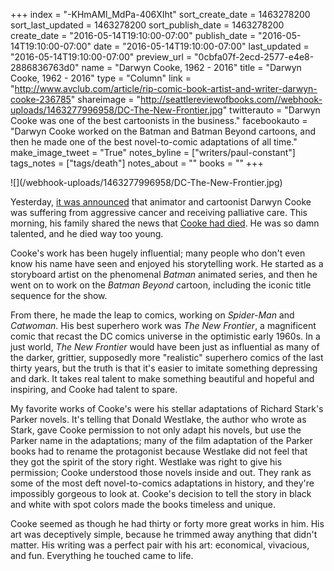 +++
index = "-KHmAMl_MdPa-406XIht"
sort_create_date = 1463278200
sort_last_updated = 1463278200
sort_publish_date = 1463278200
create_date = "2016-05-14T19:10:00-07:00"
publish_date = "2016-05-14T19:10:00-07:00"
date = "2016-05-14T19:10:00-07:00"
last_updated = "2016-05-14T19:10:00-07:00"
preview_url = "0cbfa07f-2ecd-2577-e4e8-2886836763d0"
name = "Darwyn Cooke, 1962 - 2016"
title = "Darwyn Cooke, 1962 - 2016"
type = "Column"
link = "http://www.avclub.com/article/rip-comic-book-artist-and-writer-darwyn-cooke-236785"
shareimage = "http://seattlereviewofbooks.com//webhook-uploads/1463277996958/DC-The-New-Frontier.jpg"
twitterauto = "Darwyn Cooke was one of the best cartoonists in the business."
facebookauto = "Darwyn Cooke worked on the Batman and Batman Beyond cartoons, and then he made one of the best novel-to-comic adaptations of all time."
make_image_tweet = "True"
notes_byline = ["writers/paul-constant"]
tags_notes = ["tags/death"]
notes_about = ""
books = ""
+++
<p class="image">![](/webhook-uploads/1463277996958/DC-The-New-Frontier.jpg)</p>

Yesterday, [it was announced](http://www.comicsbeat.com/darwyn-cooke-undergoing-palliative-care-for-aggressive-cancer/) that animator and cartoonist Darwyn Cooke was suffering from aggressive cancer and receiving palliative care. This morning, his family shared the news that [Cooke had died](http://www.avclub.com/article/rip-comic-book-artist-and-writer-darwyn-cooke-236785). He was so damn talented, and he died way too young.

Cooke's work has been hugely influential; many people who don't even know his name have seen and enjoyed his storytelling work. He started as a storyboard artist on the phenomenal *Batman* animated series, and then he went on to work on the *Batman Beyond* cartoon, including the iconic title sequence for the show.

From there, he made the leap to comics, working on *Spider-Man* and *Catwoman*. His best superhero work was *The New Frontier*, a magnificent comic that recast the DC comics universe in the optimistic early 1960s. In a just world, *The New Frontier* would have been just as influential as many of the darker, grittier, supposedly more "realistic" superhero comics of the last thirty years, but the truth is that it's easier to imitate something depressing and dark. It takes real talent to make something beautiful and hopeful and inspiring, and Cooke had talent to spare.

My favorite works of Cooke's were his stellar adaptations of Richard Stark's Parker novels. It's telling that Donald Westlake, the author who wrote as Stark, gave Cooke permission to not only adapt his novels, but use the Parker name in the adaptations; many of the film adaptation of the Parker books had to rename the protagonist because Westlake did not feel that they got the spirit of the story right. Westlake was right to give his permission; Cooke understood those novels inside and out. They rank as some of the most deft novel-to-comics adaptations in history, and they're impossibly gorgeous to look at. Cooke's decision to tell the story in black and white with spot colors made the books timeless and unique.

Cooke seemed as though he had thirty or forty more great works in him. His art was deceptively simple, because he trimmed away anything that didn't matter. His writing was a perfect pair with his art: economical, vivacious, and fun. Everything he touched came to life.